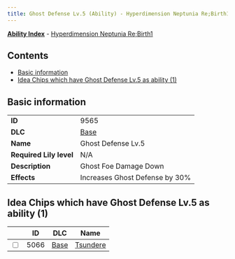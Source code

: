 ```yaml
---
title: Ghost Defense Lv.5 (Ability) - Hyperdimension Neptunia Re;Birth1
---
```


[**Ability Index**](/neptunia/rb1/ability/index.html) - [Hyperdimension Neptunia Re;Birth1](/neptunia/rb1)

## Contents

- [Basic information](#basic-information)
- [Idea Chips which have Ghost Defense Lv.5 as ability (1)](#idea-chips-which-have-ghost-defense-lv5-as-ability-1)

## Basic information

|   |   |
| -- | -- |
| **ID** | 9565 |
| **DLC** | [Base](/neptunia/rb1/dlc/1-base.html) |
| **Name** | Ghost Defense Lv.5 |
| **Required Lily level** | N/A |
| **Description** | Ghost Foe Damage Down |
| **Effects** | Increases Ghost Defense by 30% |


## Idea Chips which have Ghost Defense Lv.5 as ability (1)

|    | ID | DLC | Name |
| -- | -- | --- | ---- |
| <input type="checkbox" id="rb1-item-1-5066" class="trackbox" /> | 5066 | [Base](/neptunia/rb1/dlc/1-base.html) | [Tsundere](/neptunia/rb1/item/1-5066-tsundere.html) |
